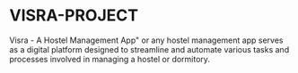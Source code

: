 # VISRA-PROJECT
Visra - A Hostel Management App" or any hostel management app serves as a digital platform designed to streamline and automate various tasks and processes involved in managing a hostel or dormitory. 
